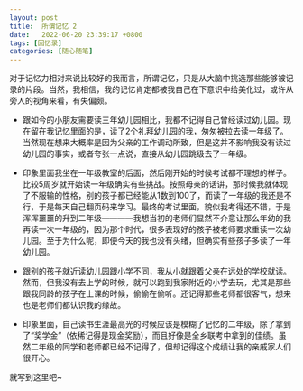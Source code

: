 ```yaml
---
layout: post
title:  所谓记忆 2
date:   2022-06-20 23:39:17 +0800
tags: [回忆录]
categories: [随心随笔]
---
```


对于记忆力相对来说比较好的我而言，所谓记忆，只是从大脑中挑选那些能够被记录的片段。当然，我相信，我的记忆肯定都被我自己在下意识中给美化过，或许从旁人的视角来看，有失偏颇。

- 跟如今的小朋友需要读三年幼儿园相比，我都不记得自己曾经读过幼儿园。现在留在我记忆里面的是，读了2个礼拜幼儿园的我，匆匆被拉去读一年级了。当然现在想来大概率是因为父亲的工作调动所致，但是这并不影响我没有读过幼儿园的事实，或者夸张一点说，直接从幼儿园跳级去了一年级。


- 印象里面我坐在一年级教室的后面，然后刚开始的时候考试都不理想的样子。比较5周岁就开始读一年级确实有些挑战。按照母亲的话讲，那时候我就体现了不服输的性格，别的孩子都已经能从1数到100了，而读了一年级的我还是不行，于是每天自己翻页码来学习。最终的考试里面，貌似我考得还不错，于是浑浑噩噩的升到二年级————我想当初的老师们显然不介意让那么年幼的我再读一次一年级的，因为那个时代，很多表现好的孩子被老师要求重读一次幼儿园。至于为什么呢，即便今天的我也没有头绪，但确实有些孩子多读了一年幼儿园。


- 跟别的孩子就近读幼儿园跟小学不同，我从小就跟着父亲在远处的学校就读。然而，但我没有去上学的时候，就可以跑到我家附近的小学去玩，尤其是那些跟我同龄的孩子在上课的时候，偷偷在偷听。还记得那些老师都很客气，想来也是老师们都认识我的缘故。

- 印象里面，自己读书生涯最高光的时候应该是模糊了记忆的二年级，除了拿到了“奖学金”（依稀记得是现金奖励），而且好像是全乡联考中拿到的佳绩。虽然二年级的同学和老师都已经不记得了，但却记得这个成绩让我的亲戚家人们很开心。


就写到这里吧~

